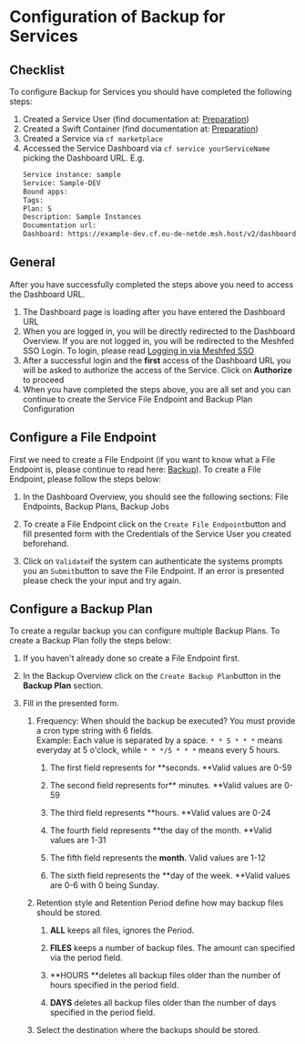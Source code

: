 # Configuration of Backup for Services

## Checklist

To configure Backup for Services you should have completed the following steps:

1. Created a Service User \(find documentation at: [Preparation](/paas/services/backup/preparation.md)\)
2. Created a Swift Container \(find documentation at: [Preparation](/paas/services/backup/preparation.md)\)
3. Created a Service via `cf marketplace`
4. Accessed the Service Dashboard via `cf service yourServiceName` picking the Dashboard URL. E.g. 
   ```bash
   Service instance: sample
   Service: Sample-DEV
   Bound apps: 
   Tags: 
   Plan: S
   Description: Sample Instances
   Documentation url: 
   Dashboard: https://example-dev.cf.eu-de-netde.msh.host/v2/dashboard/0f377a9a-7f4e-4965-b226-04c05d493db9
   ```

## General

After you have successfully completed the steps above you need to access the Dashboard URL.

1. The Dashboard page is loading after you have entered the Dashboard URL 
2. When you are logged in, you will be directly redirected to the Dashboard Overview. If you are not logged in, you will be redirected to the Meshfed SSO Login. To login, please read [Logging in via Meshfed SSO](/profile.md)
3. After a successful login and the **first** access of the Dashboard URL you will be asked to authorize the access of the Service. Click on **Authorize** to proceed
4. When you have completed the steps above, you are all set and you can continue to create the Service File Endpoint and Backup Plan Configuration

## Configure a File Endpoint

First we need to create a File Endpoint \(if you want to know what a File Endpoint is, please continue to read here: [Backup](/paas/services/backup.md)\). To create a File Endpoint, please follow the steps below:

1. In the Dashboard Overview, you should see the following sections: File Endpoints, Backup Plans, Backup Jobs
2. To create a File Endpoint click on the `Create File Endpoint`button and fill presented form with the Credentials of the Service User you created beforehand.

3. Click on `Validate`if the system can authenticate the systems prompts you an `Submit`button to save the File Endpoint. If an error is presented please check the  your input and try again.

## Configure a Backup Plan

To create a regular backup you can configure multiple Backup Plans. To create a Backup Plan folly the steps below:

1. If you haven't already done so create a File Endpoint first.

2. In the Backup Overview click on the `Create Backup Plan`button in the **Backup Plan** section.

3. Fill in the presented form.

   1. Frequency: When should the backup be executed? You must provide a cron type string with 6 fields.  
      Example: Each value is separated by a space. `* * 5 * * *` means everyday at 5 o'clock, while `* * */5 * * *`  means every 5 hours. 

      1. The first field represents for **seconds. **Valid values are 0-59

      2. The second field represents for** minutes. **Valid values are 0-59

      3. The third field represents **hours. **Valid values are 0-24

      4. The fourth field represents **the day of the month. **Valid values are 1-31

      5. The fifth field represents the **month.** Valid values are 1-12

      6. The sixth field represents the **day of the week. **Valid values are 0-6 with 0 being Sunday.

   2. Retention style and Retention Period define how may backup files should be stored.

      1. **ALL** keeps all files, ignores the Period.

      2. **FILES** keeps a number of backup files. The amount can specified via the period field.

      3. **HOURS **deletes all backup files older than the number of hours specified in the period field.

      4. **DAYS** deletes all backup files older than the number of days specified in the period field.

   3. Select the destination where the backups should be stored.



